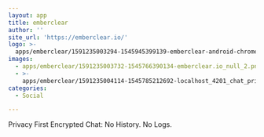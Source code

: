 ```yaml
---
layout: app
title: emberclear
author: ''
site_url: 'https://emberclear.io/'
logo: >-
  apps/emberclear/1591235003294-1545945399139-emberclear-android-chrome-512x512-b8854c7b3eae5fec5de5ccb0218dc301.png
images:
  - apps/emberclear/1591235003732-1545766390134-emberclear.io_null_2.png
  - >-
    apps/emberclear/1591235004114-1545785212692-localhost_4201_chat_privately-with_meappsco.pe_375_667_1.png
categories:
  - Social

---
```

Privacy First Encrypted Chat: No History. No Logs.
